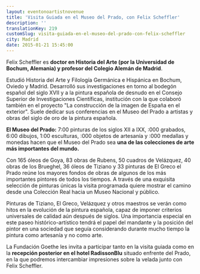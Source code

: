 ```yaml
---
layout: eventonoartistnovenue
title: 'Visita Guiada en el Museo del Prado, con Felix Scheffler'
description: ''
translationKey: 219
customSlug: visita-guiada-en-el-museo-del-prado-con-felix-scheffler
city: Madrid
date: 2015-01-21 15:45:00
---
```



Felix Scheffler es <strong>doctor en Historia del Arte (por la Universidad de Bochum, Alemania) y profesor del Colegio Alemán de Madrid</strong>.

Estudió Historia del Arte y Filología Germánica e Hispánica en Bochum, Oviedo y Madrid.  Desarrolló sus investigaciones en torno al bodegón español del siglo XVII y a la pintura española de desnudo en el Consejo Superior de Investigaciones Científicas, institución con la que colaboró también en el proyecto "La construcción de la imagen de España en el exterior".  Suele dedicar sus conferencias en el Museo del Prado a artistas y obras del siglo de oro de la pintura española.

<strong>El Museo del Prado:</strong> 7:00 pinturas de los siglos XII a IXX, :000 grabados, 6:00 dibujos, 1:00 esculturas, :000 objetos de artesanía y :000 medallas y monedas hacen que el Museo del Prado sea <strong>una de las colecciones de arte más importantes del mundo.</strong>

Con 165 óleos de Goya, 83 obras de Rubens, 50 cuadros de Velázquez, 40 obras de los Brueghel, 36 óleos de Tiziano y 33 pinturas de El Greco el Prado reúne los mayores fondos de obras de algunos de los más importantes pintores de todos los tiempos. A través de una exquisita selección de pinturas únicas la visita programada quiere mostrar el camino desde una Colección Real hacia un Museo Nacional y público.

Pinturas de Tiziano, El Greco, Velázquez y otros maestros se verán como hitos en la evolución de la pintura española, capaz de imponer criterios universales de calidad aún después de siglos. Una importancia especial en este paseo histórico-artístico tendrá el papel del mandante y la posición del pintor en una sociedad que seguía considerando durante mucho tiempo la pintura como artesanía y no como arte.

La Fundación Goethe les invita a participar tanto en la visita guiada como en la <strong>recepción posterior en el hotel RadissonBlu</strong> situado enfrente del Prado, en la que podremos intercambiar impresiones sobre la velada junto con Felix Scheffler.
